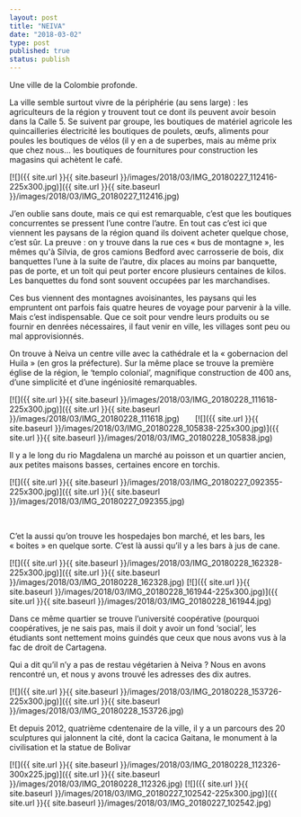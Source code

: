 ```yaml
---
layout: post
title: "NEIVA"
date: "2018-03-02"
type: post
published: true
status: publish
---
```


Une ville de la Colombie profonde.

La ville semble surtout vivre de la périphérie (au sens large) : les agriculteurs de la région y trouvent tout ce dont ils peuvent avoir besoin dans la Calle 5. Se suivent par groupe, les boutiques de matériel agricole les quincailleries électricité les boutiques de poulets, œufs, aliments pour poules les boutiques de vélos (il y en a de superbes, mais au même prix que chez nous… les boutiques de fournitures pour construction les magasins qui achètent le café.

[![]({{ site.url }}{{ site.baseurl }}/images/2018/03/IMG_20180227_112416-225x300.jpg)]({{ site.url }}{{ site.baseurl }}/images/2018/03/IMG_20180227_112416.jpg)

J’en oublie sans doute, mais ce qui est remarquable, c’est que les boutiques concurrentes se pressent l’une contre l’autre. En tout cas c’est ici que viennent les paysans de la région quand ils doivent acheter quelque chose, c’est sûr. La preuve : on y trouve dans la rue ces « bus de montagne », les mêmes qu'à Silvia, de gros camions Bedford avec carrosserie de bois, dix banquettes l’une à la suite de l’autre, dix places au moins par banquette, pas de porte, et un toit qui peut porter encore plusieurs centaines de kilos. Les banquettes du fond sont souvent occupées par les marchandises.

Ces bus viennent des montagnes avoisinantes, les paysans qui les empruntent ont parfois fais quatre heures de voyage pour parvenir à la ville. Mais c’est indispensable. Que ce soit pour vendre leurs produits ou se fournir en denrées nécessaires, il faut venir en ville, les villages sont peu ou mal approvisionnés.

On trouve à Neiva un centre ville avec la cathédrale et la « gobernacion del Huila » (en gros la préfecture). Sur la même place se trouve la première église de la région, le ‘templo colonial’, magnifique construction de 400 ans, d’une simplicité et d’une ingéniosité remarquables.

[![]({{ site.url }}{{ site.baseurl }}/images/2018/03/IMG_20180228_111618-225x300.jpg)]({{ site.url }}{{ site.baseurl }}/images/2018/03/IMG_20180228_111618.jpg)       [![]({{ site.url }}{{ site.baseurl }}/images/2018/03/IMG_20180228_105838-225x300.jpg)]({{ site.url }}{{ site.baseurl }}/images/2018/03/IMG_20180228_105838.jpg)

Il y a le long du rio Magdalena un marché au poisson et un quartier ancien, aux petites maisons basses, certaines encore en torchis.

[![]({{ site.url }}{{ site.baseurl }}/images/2018/03/IMG_20180227_092355-225x300.jpg)]({{ site.url }}{{ site.baseurl }}/images/2018/03/IMG_20180227_092355.jpg)

 

C’et la aussi qu’on trouve les hospedajes bon marché, et les bars, les « boites » en quelque sorte. C’est là aussi qu’il y a les bars à jus de cane.

[![]({{ site.url }}{{ site.baseurl }}/images/2018/03/IMG_20180228_162328-225x300.jpg)]({{ site.url }}{{ site.baseurl }}/images/2018/03/IMG_20180228_162328.jpg) [![]({{ site.url }}{{ site.baseurl }}/images/2018/03/IMG_20180228_161944-225x300.jpg)]({{ site.url }}{{ site.baseurl }}/images/2018/03/IMG_20180228_161944.jpg) 

Dans ce même quartier se trouve l’université coopérative (pourquoi coopératives, je ne sais pas, mais il doit y avoir un fond ‘social’, les étudiants sont nettement moins guindés que ceux que nous avons vus à la fac de droit de Cartagena.

Qui a dit qu’il n’y a pas de restau végétarien à Neiva ? Nous en avons rencontré un, et nous y avons trouvé les adresses des dix autres.

[![]({{ site.url }}{{ site.baseurl }}/images/2018/03/IMG_20180228_153726-225x300.jpg)]({{ site.url }}{{ site.baseurl }}/images/2018/03/IMG_20180228_153726.jpg)

Et depuis 2012, quatrième cdentenaire de la ville, il y a un parcours des 20 sculptures qui jalonnent la cité, dont la cacica Gaitana, le monument à la civilisation et la statue de Bolivar

 [![]({{ site.url }}{{ site.baseurl }}/images/2018/03/IMG_20180228_112326-300x225.jpg)]({{ site.url }}{{ site.baseurl }}/images/2018/03/IMG_20180228_112326.jpg) [![]({{ site.url }}{{ site.baseurl }}/images/2018/03/IMG_20180227_102542-225x300.jpg)]({{ site.url }}{{ site.baseurl }}/images/2018/03/IMG_20180227_102542.jpg)

